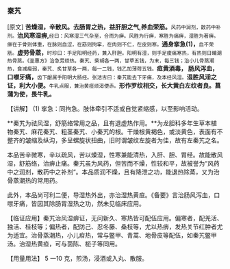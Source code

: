 ### **秦艽**

[原文] **苦燥湿，辛散风。去肠胃之热，益肝胆之气,养血荣筋。**<small>风药中润剂，散药中补剂。</small>**治风寒湿痹,**<small>经曰：风寒湿三气杂至，合而为痹。风胜为行痹，寒胜为痛痹，湿胜为著痹。痹在于骨则体重，在脉则血涩，在筋则拘挛，在肉则不仁，在皮则寒。</small>**通身挛急(1)，**<small>血不荣筋。</small>**虚劳骨蒸，**<small>时珍曰：手足阳明经药，兼入肝胆。阳明有湿，则手足痠痛寒热，有热则日晡潮热骨蒸。《圣惠方》治急劳烦热，秦艽、柴胡各一两，甘草五钱，为末，每三钱；治小儿骨蒸潮热，食减瘦弱，秦艽、炙甘草各一两，每一二钱，钱乙加薄荷五钱。</small>**疸黄酒毒， 肠风泻血， 口噤牙痛，**<small>齿下龈属手阳明大肠经。张洁古曰：秦艽能去下牙痛，及本经风湿。</small>**湿胜风淫之证，利大小便。**<small>牛乳点服，兼治黄疸烦渴便赤。</small>**形作罗纹相交，长大黄白左纹者良。菖蒲为使，畏牛乳。**

【讲解】 (1) 挛急：同拘急。肢体牵引不适或自觉紧缩感，以至影响活动。

**秦艽为祛风湿，舒筋络常用之品，且有退虚热作用。**为龙胆科多年生草本植物秦艽、麻花秦艽、粗茎秦艽、小秦艽的根。干燥根黄褐色，或淡黄色，表面有不整齐的皱缩及纵沟，多呈螺旋状扭曲，旧时谓皱纹左旋者为佳，故有左秦艽之名。

本品苦辛微寒，辛以疏风，苦以燥湿，性寒兼能清热，入肝、胆、胃经。故能散风湿，舒筋络，治痹止痛。秦艽虽为风药，但苦而不燥，性较和平，故被誉为“风药中之润剂，散药中之补剂“。本品质润不燥，且有降泄之功，能退热除蒸，又为治骨蒸潮热的常用药。

此外，本品尚可利二便，导湿热外出，亦治湿热黄疸。《备要》言治肠风泻血，口噤牙痛，皆因其除肠胃湿热之功，然未见临床应用。

【临证应用】秦艽治风湿痹证，无问新久、寒热皆可配伍应用。偏寒者，配羌活、独活、桂枝等；偏热者，配防己、忍冬藤、桑枝等，尤以热痹，发热关节红肿者尤为适宜。治骨蒸潮热，小儿疳热，常与鳖甲、青蒿、地骨皮等配伍，如秦艽鳖甲汤。治湿热黄疸，可与茵陈、枙子等同用。

【用量用法】 5 一10 克，煎汤，浸酒或入丸、散服。
